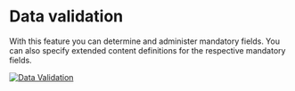 # Data validation

With this feature you can determine and administer mandatory fields. You can also specify extended content definitions for the respective mandatory fields.

[![Data Validation](../../../assets/images/en/system-administration/administration/predefined-content/data-validation/1-dv.png)](../../../assets/images/en/system-administration/administration/predefined-content/data-validation/1-dv.png)
